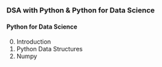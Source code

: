 ### DSA with Python & Python for Data Science

#### Python for Data Science

00. Introduction
01. Python Data Structures
02. Numpy